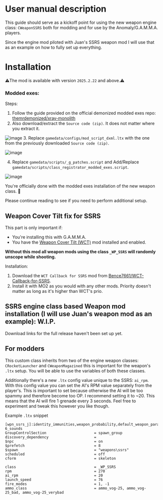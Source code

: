 # User manual description
This guide should serve as a kickoff point for using the new weapon engine class: `CWeaponSSRS` both for modding and for use by the Anomaly/G.A.M.M.A. players.

Since the engine mod piloted with Juan's SSRS weapon mod I will use that as an example on how to fully set up everything.

# Installation
⚠️The mod is available with version `2025.2.22` and above.⚠️

### Modded exes:

Steps:
1. Follow the guide provided on the official demonized modded exes repo: [themrdemonized/xray-monolith](https://github.com/themrdemonized/xray-monolith?tab=readme-ov-file#read-the-instructions-please)
2. Also download/extract the `Source code (zip)`. It does not matter where you extract it.

![image](https://github.com/user-attachments/assets/18d7a24e-f07f-4b62-b75d-439757c61788)
3. Replace `gamedata/configs/mod_script_dxml.ltx` with the one from the previously downloaded `Source code (zip)`.

![image](https://github.com/user-attachments/assets/174965c5-dd04-4618-a7fa-d9837a4fcbbd)

4. Replace `gamedata/scripts/_g_patches.script` and Add/Replace `gamedata/scripts/class_registrator_modded_exes.script`.

![image](https://github.com/user-attachments/assets/0187d19d-3b76-4468-a8b5-d819c445b406)

You're officially done with the modded exes installation of the new weapon class. 🎊

Please continue reading to see if you need to perform additional setup.

## Weapon Cover Tilt fix for SSRS

This part is only important if:
- You're installing this with G.A.M.M.A.
- You have the [Weapon Cover Tilt (WCT)](https://www.moddb.com/mods/stalker-anomaly/addons/weapon-cover-tilt-inertia) mod installed and enabled.

**Without this mod all weapon mods using the class `_WP_SSRS` will randomly unscope while shooting.**

Installation:
1. Download the `WCT Callback for SSRS` mod from [Bence7661/WCT-Callback-for-SSRS](https://github.com/Bence7661/WCT-Callback-for-SSRS).
2. Install it with MO2 as you would with any other mods. Priority doesn't matter as long as it's higher than WCT's prio.

## SSRS engine class based Weapon mod installation (I will use Juan's weapon mod as an example): W.I.P.

Download links for the full release haven't been set up yet.

## For modders

This custom class inherits from two of the engine weapon classes: `CRocketLauncher` and `CWeaponMagazined` this is important for the weapon's `.ltx` setup. You will be able to use the variables of both these classes.

Additionally there's a new `.ltx` config value unique to the SSRS: `ai_rpm`. With this config value you can set the AI's RPM value separately from the player's. This is important to set because otherwise the AI will be too spammy and therefore become too OP.
I recommend setting it to ~20. This means that the AI will fire 1 grenade every 3 seconds. Feel free to experiment and tweak this however you like though.

Example `.ltx` snippet

```
[wpn_ssrs_j]:identity_immunities,weapon_probability,default_weapon_params,wpn_rg-6_sounds
GroupControlSection                      = spawn_group
discovery_dependency                     =
$npc                                     = on
$prefetch                                = 8
$spawn                                   = "weapons\ssrs"
scheduled                                = off
cform                                    = skeleton

class                                    = _WP_SSRS
rpm                                      = 270
ai_rpm                                   = 20
launch_speed                             = 76
fire_modes                               = 1, -1
ammo_class                               = ammo_vog-25, ammo_vog-25_bad, ammo_vog-25_verybad
```
